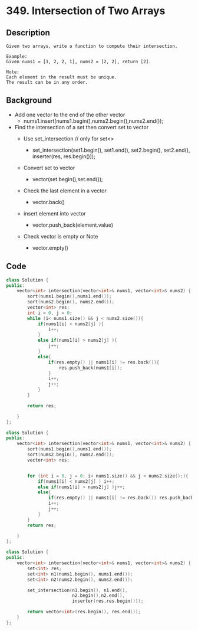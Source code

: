# 349. Intersection of Two Arrays
## Description
```
Given two arrays, write a function to compute their intersection.

Example:
Given nums1 = [1, 2, 2, 1], nums2 = [2, 2], return [2].

Note:
Each element in the result must be unique.
The result can be in any order.
```

## Background
* Add one vector to the end of the other vector
  * nums1.insert(nums1.begin(),nums2.begin(),nums2.end());
* Find the intersection of a set then convert set to vector
  * Use set_intersection // only for set<>
    * set_intersection(set1.begin(), set1.end(),
                    set2.begin(), set2.end(),
                    inserter(res, res.begin()));
  * Convert set to vector
    * vector<int>(set.begin(),set.end());

  * Check the last element in a vector
    * vector.back()
  * insert element into vector
    * vector.push_back(element.value)
  * Check vector is empty or Note
    * vector.empty()
    
## Code
```c++
class Solution {
public:
    vector<int> intersection(vector<int>& nums1, vector<int>& nums2) {
        sort(nums1.begin(),nums1.end());
        sort(nums2.begin(), nums2.end());
        vector<int> res;
        int i = 0, j = 0;
        while (i< nums1.size() && j < nums2.size()){
            if(nums1[i] < nums2[j] ){
                i++;
            }
            else if(nums1[i] > nums2[j] ){
                j++;
            }
            else{
                if(res.empty() || nums1[i] != res.back()){
                    res.push_back(nums1[i]);
                }
                i++;
                j++;
            }
        }

        return res;

    }
};
```

```c++
class Solution {
public:
    vector<int> intersection(vector<int>& nums1, vector<int>& nums2) {
        sort(nums1.begin(),nums1.end());
        sort(nums2.begin(), nums2.end());
        vector<int> res;


        for (int i = 0, j = 0; i< nums1.size() && j < nums2.size();){
            if(nums1[i] < nums2[j] ) i++;
            else if(nums1[i] > nums2[j] )j++;
            else{
                if(res.empty() || nums1[i] != res.back()) res.push_back(nums1[i]);
                i++;
                j++;
            }
        }
        return res;

    }
};
```

```c++
class Solution {
public:
    vector<int> intersection(vector<int>& nums1, vector<int>& nums2) {
        set<int> res;
        set<int> n1(nums1.begin(), nums1.end());
        set<int> n2(nums2.begin(), nums2.end());

        set_intersection(n1.begin(), n1.end(),
                         n2.begin(),n2.end(),
                         inserter(res,res.begin()));

        return vector<int>(res.begin(), res.end());
    }
};
```
